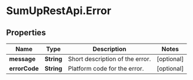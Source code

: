 # SumUpRestApi.Error

## Properties
Name | Type | Description | Notes
------------ | ------------- | ------------- | -------------
**message** | **String** | Short description of the error. | [optional] 
**errorCode** | **String** | Platform code for the error. | [optional] 
